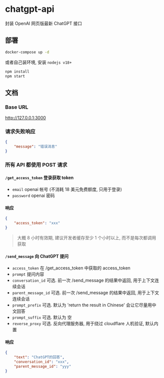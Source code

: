 # chatgpt-api

封装 OpenAI 网页版最新 ChatGPT 接口

## 部署

```bash
docker-compose up -d
```

或者自己装环境, 安装 `nodejs v18+`

```bash
npm install
npm start
```

## 文档

### Base URL 

<http://127.0.0.1:3000>

### 请求失败响应

```json
{
    "message": "错误消息"
}
```

### 所有 API 都使用 POST 请求

#### `/get_access_token` 登录获取 token

-   `email` openai 帐号 (不消耗 18 美元免费额度, 只用于登录)
-   `password` openai 密码

#### 响应

```json
{
    "access_token": "xxx"
}
```

> 大概 8 小时有效期, 建议开发者缓存至少 1 个小时以上, 而不是每次都调用获取

#### `/send_message` 向 ChatGPT 提问

-   `access_token` 在 /get_access_token 中获取的 access_token
-   `prompt` 提问内容
-   `conversation_id` 可选. 前一次 /send_message 的结果中返回, 用于上下文连续会话
-   `parent_message_id` 可选. 前一次 /send_message 的结果中返回, 用于上下文连续会话
-   `prompt_prefix` 可选. 默认为 'return the result in Chinese' 会让它尽量用中文回答
-   `prompt_suffix` 可选. 默认为 空
-   `reverse_proxy` 可选. 反向代理服务器, 用于绕过 cloudflare 人机验证, 默认内置

#### 响应

```json
{
    "text": "ChatGPT的回答",
    "conversation_id": "xxx",
    "parent_message_id": "yyy"
}
```
